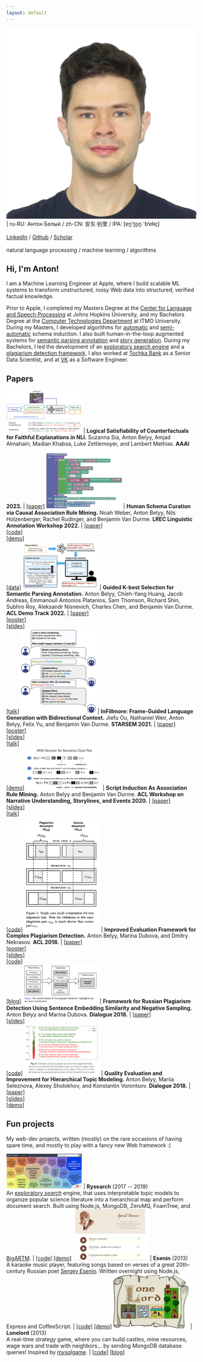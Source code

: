 ```yaml
---
layout: default
---
```


<img class="profile-picture" src="img/about/anton.jpg"> | ru-RU: Антон Белый / zh-CN: 安东·别里 / IPA: [ɐn̪'t̪o̞n̪ 'bʲeɫɨç] <br><br> [LinkedIn](https://www.linkedin.com/in/anton-belyy-99704310b/) / [Github](https://github.com/AVBelyy/) / [Scholar](https://scholar.google.com/citations?user=okfWOCsAAAAJ) <br><br> natural language processing / machine learning / algorithms

## Hi, I'm Anton!
I am a Machine Learning Engineer at Apple, where I build scalable ML systems to transform unstructured, noisy Web data into structured, verified factual knowledge.

Prior to Apple, I completed my Masters Degree at the [Center for Language and Speech Processing](https://www.clsp.jhu.edu/) at Johns Hopkins University, and my Bachelors Degree at the [Computer Technologies Department](https://ct.itmo.ru/) at ITMO University.  During my Masters, I developed algorithms for [automatic](https://aclanthology.org/2020.nuse-1.7/) and [semi-automatic](http://www.lrec-conf.org/proceedings/lrec2022/workshops/LAWXVI/pdf/2022.lawxvi-1.17.pdf) schema induction.  I also built human-in-the-loop augmented systems for [semantic parsing annotation](https://aclanthology.org/2022.acl-demo.11/) and [story generation](https://aclanthology.org/2021.starsem-1.12/).  During my Bachelors, I led the development of an [exploratory search engine](https://github.com/AVBelyy/Rysearch) and a [plagiarism detection framework](http://itmo.news/en/science/it/news/8440/).  I also worked at [Tochka Bank](https://tochka.com/) as a Senior Data Scientist, and at [VK](https://en.wikipedia.org/wiki/VK_(service)) as a Software Engineer.

## Papers

<img src="img/publications/ftc.png" alt="FTC paper" style="width: 200px"/> | **Logical Satisfiability of Counterfactuals for Faithful Explanations in NLI.** Suzanna Sia, Anton Belyy, Amjad Almahairi, Madian Khabsa, Luke Zettlemoyer, and Lambert Mathias. **AAAI 2023.** | [[paper]](https://ojs.aaai.org/index.php/AAAI/article/view/26174)
<img src="img/projects/schema-blocks.png" alt="Schema paper" style="width: 200px"/> | **Human Schema Curation via Causal Association Rule Mining.** Noah Weber, Anton Belyy, Nils Holzenberger, Rachel Rudinger, and Benjamin Van Durme. **LREC Linguistic Annotation Workshop 2022.** | [[paper]](http://www.lrec-conf.org/proceedings/lrec2022/workshops/LAWXVI/pdf/2022.lawxvi-1.17.pdf)<br>[[code]](http://github.com/AVBelyy/SchemaBlocks)<br>[[demo]](http://sb.retloko.org)<br>[[data]](https://nlp.jhu.edu/schemas/)
<img src="img/publications/guidedkbest.png" alt="Guided K-best" style="width: 200px"/> | **Guided K-best Selection for Semantic Parsing Annotation.** Anton Belyy, Chieh-Yang Huang, Jacob Andreas, Emmanouil Antonios Platanios, Sam Thomson, Richard Shin, Subhro Roy, Aleksandr Nisnevich, Charles Chen, and Benjamin Van Durme. **ACL Demo Track 2022.** | [[paper]](https://aclanthology.org/2022.acl-demo.11.pdf)<br>[[poster]](https://static.retloko.org/posters/belyyetal2022guidedkbest-poster.pdf)<br>[[slides]](https://static.retloko.org/slides/belyyetal2022guidedkbest-slides.pdf)<br>[[talk]](https://youtu.be/jSEJfHotBdY)
<img src="img/publications/infillmore.png" alt="InFillmore" style="width: 200px"/> | **InFillmore: Frame-Guided Language Generation with Bidirectional Context.** Jiefu Ou, Nathaniel Weir, Anton Belyy, Felix Yu, and Benjamin Van Durme. **STARSEM 2021.** | [[paper]](https://aclanthology.org/2021.starsem-1.12.pdf)<br>[[poster]](https://static.retloko.org/posters/ouetal2021infillmore-poster.pdf)<br>[[slides]](https://static.retloko.org/slides/ouetal2021infillmore-slides.pdf)<br>[[talk]](https://static.retloko.org/talks/ouetal2021infillmore-talk.mp4)<br>[[demo]](https://nlp.jhu.edu/demos/infillmore)
<img src="img/publications/si-as-arm.png" alt="SI as ARM" style="width: 200px"/> | **Script Induction As Association Rule Mining.** Anton Belyy and Benjamin Van Durme. **ACL Workshop on Narrative Understanding, Storylines, and Events 2020.** | [[paper]](https://www.aclweb.org/anthology/2020.nuse-1.7/)<br>[[slides]](https://static.retloko.org/slides/belyy2020siarm-slides.pdf)<br>[[talk]](https://slideslive.com/38929746/script-induction-as-association-rule-mining)<br>[[code]](https://github.com/AVBelyy/arm-nachos)
<img src="img/publications/normplagdet.png" alt="Normplagdet screenshot" style="width: 200px"/> | **Improved Evaluation Framework for Complex Plagiarism Detection.** Anton Belyy, Marina Dubova, and Dmitry Nekrasov. **ACL 2018.** | [[paper]](http://www.aclweb.org/anthology/P18-2026)<br>[[poster]](http://anthology.aclweb.org/attachments/P18-2026.Poster.pdf)<br>[[slides]](https://static.retloko.org/slides/belyyetal2018normplagdet-slides.pdf)<br>[[code]](https://github.com/AVBelyy/normplagdet)<br>[[blog]](https://news.itmo.ru/en/science/it/news/8440/)
<img src="img/publications/rusplagiarism.png" alt="Russian plagiarism detection" style="width: 200px"/> | **Framework for Russian Plagiarism Detection Using Sentence Embedding Similarity and Negative Sampling.** Anton Belyy and Marina Dubova. **Dialogue 2018.** | [[paper]](http://www.dialog-21.ru/media/4289/belyyav_dubovama.pdf)<br>[[slides]](http://www.dialog-21.ru/media/4351/belyy_dubova.pdf)<br>[[code]](https://github.com/AVBelyy/hack-the-plag-2017) 
<img src="img/publications/hartm.png" alt="Hiearchical ARTM improvement" style="width: 200px"/> | **Quality Evaluation and Improvement for Hierarchical Topic Modeling.** Anton Belyy, Mariia Seleznova, Alexey Sholokhov, and Konstantin Vorontsov. **Dialogue 2018.** | [[paper]](http://www.dialog-21.ru/media/4562/belyyavplusetal.pdf)<br>[[slides]](http://www.dialog-21.ru/media/4352/belyy_seleznova.pdf)<br>[[demo]](https://github.com/AVBelyy/Rysearch)

## Fun projects

My web-dev projects, written (mostly) on the rare occasions of having spare time, and mostly to play with a fancy new Web framework :)

<img src="img/projects/rysearch.jpg" alt="rysearch screenshot" style="width: 200px"/> | **Rysearch** (2017 -- 2019) <br> An [explorato*ry* *search*](https://en.wikipedia.org/wiki/Exploratory_search) engine, that uses interpretable topic models to organize popular science literature into a hierarchical map and perform document search. Built using Node.js, MongoDB, ZeroMQ, FoamTree, and [BigARTM](https://github.com/bigartm/bigartm). | [[code]](http://github.com/AVBelyy/Rysearch) [[demo]](http://rysearch.retloko.org)
<img src="img/projects/esenin.jpg" alt="esenin screenshot" style="width: 200px"/> | **Esenin** (2013) <br> A karaoke music player, featuring songs based on verses of a great 20th-century Russian poet [Sergey Esenin](https://en.wikipedia.org/wiki/Sergei_Yesenin). Written overnight using Node.js, Express and CoffeeScript. | [[code]](http://github.com/AVBelyy/esenin) [[demo]](http://esenin.retloko.org)
<img src="img/projects/lonelord.jpg" alt="lonelord screenshot" style="width: 200px"/> | **Lonelord** (2013) <br> A real-time strategy game, where you can build castles, mine resources, wage wars and trade with neighbors... by sending MongoDB database queries! Inspired by [mysqlgame](https://news.ycombinator.com/item?id=5964816).  | [[code]](http://github.com/AVBelyy/lonelord) [[blog]](https://habr.com/ru/post/189614/) 

